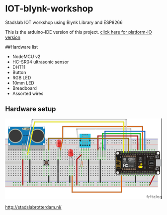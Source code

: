 # IOT-blynk-workshop
Stadslab IOT workshop using Blynk Library and ESP8266

This is the arduino-IDE version of this project.
[click here for platform-IO version](../../tree/platform-IO)

##Hardware list
* NodeMCU v2
* HC-SR04 ultrasonic sensor
* DHT11
* Button
* RGB LED
* 10mm LED
* Breadboard
* Assorted wires

## Hardware setup
![](/IOT-setup2.jpg)

http://stadslabrotterdam.nl/
